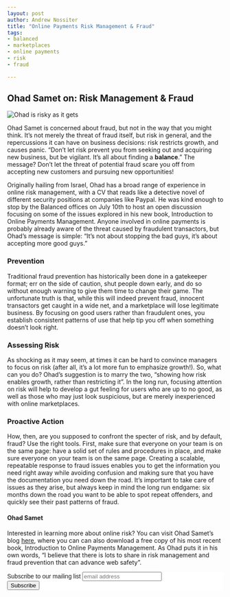 ```yaml
---
layout: post
author: Andrew Nossiter
title: "Online Payments Risk Management & Fraud"
tags:
- balanced
- marketplaces
- online payments
- risk
- fraud

---
```


## Ohad Samet on: Risk Management & Fraud

![Ohad is risky as it gets](http://i.imgur.com/ZX68LvG.jpg "Ohad Samet")

Ohad Samet is concerned about fraud, but not in the way that you might think.  It’s not merely the threat of fraud itself, but risk in general, and the repercussions it can have on business decisions: risk restricts growth, and causes panic.  “Don’t let risk prevent you from seeking out and acquiring new business, but be vigilant.  It’s all about finding a __balance__.”  The message?  Don’t let the threat of potential fraud scare you off from accepting new customers and pursuing new opportunities!   
    
Originally hailing from Israel, Ohad has a broad range of experience in online risk management, with a CV that reads like a detective novel of different security positions at companies like Paypal.  He was kind enough to stop by the Balanced offices on July 10th to host an open discussion focusing on some of the issues explored in his new book, Introduction to Online Payments Management.  Anyone involved in online payments is probably already aware of the threat caused by fraudulent transactors, but Ohad’s message is simple: “It’s not about stopping the bad guys, it’s about accepting more good guys.”  

### Prevention

Traditional fraud prevention has historically been done in a gatekeeper format; err on the side of caution, shut people down early, and do so without enough warning to give them time to change their game.  The unfortunate truth is that, while this will indeed prevent fraud, innocent transactors get caught in a wide net, and a marketplace will lose legitimate business.  By focusing on good users rather than fraudulent ones, you establish consistent patterns of use that help tip you off when something doesn’t look right.

### Assessing Risk

As shocking as it may seem, at times it can be hard to convince managers to focus on risk (after all, it’s a lot more fun to emphasize growth!). So, what can you do?  Ohad’s suggestion is to marry the two, “showing how risk enables growth, rather than restricting it”.  In the long run, focusing attention on risk will help to develop a gut feeling for users who are up to no good, as well as those who may just look suspicious, but are merely inexperienced with online marketplaces.

### Proactive Action

How, then, are you supposed to confront the specter of risk, and by default, fraud?  Use the right tools.  First, make sure that everyone on your team is on the same page: have a solid set of rules and procedures in place, and make sure everyone on your team is on the same page.  Creating a scalable, repeatable response to fraud issues enables you to get the information you need right away while avoiding confusion and making sure that you have the documentation you need down the road.  It’s important to take care of issues as they arise, but always keep in mind the long run endgame: six months down the road you want to be able to spot repeat offenders, and quickly see their past patterns of fraud.  

#### Ohad Samet

Interested in learning more about online risk?  You can visit Ohad Samet’s blog [here](http://www.ohadsamet.com/introduction-to-online-payments-risk-management-an-oreilly-ebook/), where you can can also download a free copy of his most recent book, Introduction to Online Payments Management.  As Ohad puts it in his own words, “I believe that there is lots to share in risk management and fraud prevention that can advance web safety”.   

<!-- Begin MailChimp Signup Form -->
<link href="http://cdn-images.mailchimp.com/embedcode/slim-081711.css" rel="stylesheet" type="text/css">
<style type="text/css">
  #mc_embed_signup{background:#fff; clear:left; font:14px Helvetica,Arial,sans-serif; }
	/* Add your own MailChimp form style overrides in your site stylesheet or in this style block.
	   We recommend moving this block and the preceding CSS link to the HEAD of your HTML file. */
</style>
<div id="mc_embed_signup">
<form action="http://balancedpayments.us2.list-manage1.com/subscribe/post?u=30382d347d3689814ca424c89&amp;id=10e603ba17" method="post" id="mc-embedded-subscribe-form" name="mc-embedded-subscribe-form" class="validate" target="_blank" novalidate>
	<label for="mce-EMAIL">Subscribe to our mailing list</label>
	<input type="email" value="" name="EMAIL" class="email" id="mce-EMAIL" placeholder="email address" required>
	<div class="clear"><input type="submit" value="Subscribe" name="subscribe" id="mc-embedded-subscribe" class="button"></div>
</form>
</div>

<!--End mc_embed_signup-->

